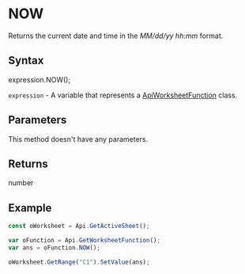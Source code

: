 # NOW

Returns the current date and time in the <em>MM/dd/yy hh:mm</em> format.

## Syntax

expression.NOW();

`expression` - A variable that represents a [ApiWorksheetFunction](../ApiWorksheetFunction.md) class.

## Parameters

This method doesn't have any parameters.

## Returns

number

## Example



```javascript
const oWorksheet = Api.GetActiveSheet();

var oFunction = Api.GetWorksheetFunction();
var ans = oFunction.NOW(); 

oWorksheet.GetRange("C1").SetValue(ans);

```

